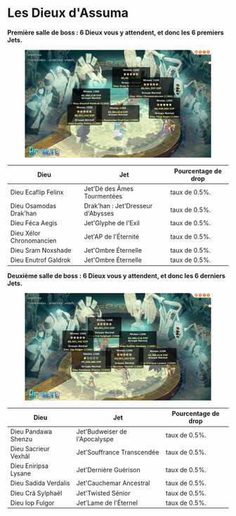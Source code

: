 # Les Dieux d'Assuma

**Première salle de boss : 6 Dieux vous y attendent, et donc les 6 premiers Jets.**

<figure><img src="../../.gitbook/assets/image (20).png" alt=""><figcaption></figcaption></figure>

| Dieu                     | Jet                               | Pourcentage de drop |
| ------------------------ | --------------------------------- | ------------------- |
| Dieu Ecaflip Felinx      | Jet'Dé des Âmes Tourmentées       | taux de 0.5%.       |
| Dieu Osamodas Drak'han   | Drak'han : Jet'Dresseur d'Abysses | taux de 0.5%.       |
| Dieu Féca Aegis          | Jet'Glyphe de l'Exil              | taux de 0.5%.       |
| Dieu Xélor Chronomancien | Jet'AP de l'Éternité              | taux de 0.5%.       |
| Dieu Sram Noxshade       | Jet'Ombre Éternelle               | taux de 0.5%.       |
| Dieu Enutrof Galdrok     | Jet'Ombre Éternelle               | taux de 0.5%.       |

**Deuxième salle de boss : 6 Dieux vous y attendent, et donc les 6 derniers Jets.**

<figure><img src="../../.gitbook/assets/image (21).png" alt=""><figcaption></figcaption></figure>

| Dieu                 | Jet                           | Pourcentage de drop |
| -------------------- | ----------------------------- | ------------------- |
| Dieu Pandawa Shenzu  | Jet'Budweiser de l'Apocalyspe | taux de 0.5%.       |
| Dieu Sacrieur Vexhâl | Jet'Souffrance Transcendée    | taux de 0.5%.       |
| Dieu Eniripsa Lysane | Jet'Dernière Guérison         | taux de 0.5%.       |
| Dieu Sadida Verdalis | Jet'Cauchemar Ancestral       | taux de 0.5%.       |
| Dieu Crâ Sylphaël    | Jet'Twisted Sénior            | taux de 0.5%.       |
| Dieu Iop Fulgor      | Jet'Lame de l'Éternel         | taux de 0.5%.       |
